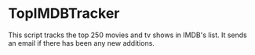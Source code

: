 # TopIMDBTracker
This script tracks the top 250 movies and tv shows in IMDB's list. It sends an email if there has been any new additions.
